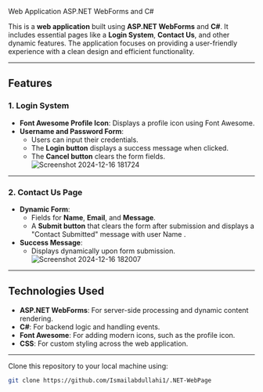 Web Application ASP.NET WebForms and C#

This is a **web application** built using **ASP.NET WebForms** and **C#**. It includes essential pages like a **Login System**, **Contact Us**, and other dynamic features. The application focuses on providing a user-friendly experience with a clean design and efficient functionality.

---

## Features

### **1. Login System**
- **Font Awesome Profile Icon**: Displays a profile icon using Font Awesome.
- **Username and Password Form**:
  - Users can input their credentials.
  - The **Login button** displays a success message when clicked.
  - The **Cancel button** clears the form fields.
  ![Screenshot 2024-12-16 181724](https://github.com/user-attachments/assets/d1620a0e-cc21-499e-8a85-cc0f49595574)

---

### **2. Contact Us Page**
- **Dynamic Form**:
  - Fields for **Name**, **Email**, and **Message**.
  - A **Submit button** that clears the form after submission and displays a "Contact Submitted" message with user Name .
- **Success Message**:
  - Displays dynamically upon form submission.
![Screenshot 2024-12-16 182007](https://github.com/user-attachments/assets/22a03e61-dfab-4e5f-aae5-bef6feab12e0)

---


## Technologies Used
- **ASP.NET WebForms**: For server-side processing and dynamic content rendering.
- **C#**: For backend logic and handling events.
- **Font Awesome**: For adding modern icons, such as the profile icon.
- **CSS**: For custom styling across the web application.

---



Clone this repository to your local machine using:
```bash
git clone https://github.com/Ismailabdullahi1/.NET-WebPage
